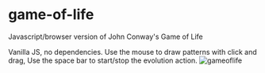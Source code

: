 # game-of-life
Javascript/browser version of John Conway's Game of Life

Vanilla JS, no dependencies.
Use the mouse to draw patterns with click and drag,
Use the space bar to start/stop the evolution action.
![gameoflife](https://user-images.githubusercontent.com/6032350/167406161-fa5647c8-b3f1-4a13-a9b1-38aea21a27b3.gif)
